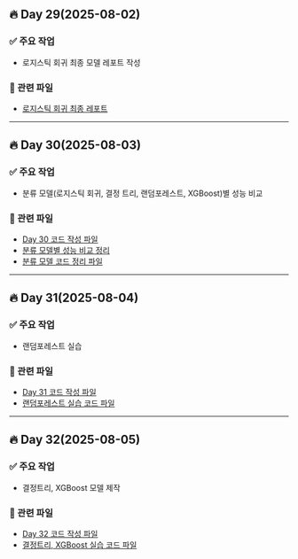 ## 🔥 Day 29(2025-08-02)

### ✅ 주요 작업
- 로지스틱 회귀 최종 모델 레포트 작성

### 📂 관련 파일
- [로지스틱 회귀 최종 레포트](day1/20250801day28.ipynb)

---
## 🔥 Day 30(2025-08-03)

### ✅ 주요 작업
- 분류 모델(로지스틱 회귀, 결정 트리, 랜덤포레스트, XGBoost)별 성능 비교

### 📂 관련 파일
- [Day 30 코드 작성 파일](day2/20250803day30.py)
- [분류 모델별 성능 비교 정리](day2/20250803day30.md)
- [분류 모델 코드 정리 파일](day2/20250803day30.ipynb)

---
## 🔥 Day 31(2025-08-04)

### ✅ 주요 작업
- 랜덤포레스트 실습

### 📂 관련 파일
- [Day 31 코드 작성 파일](day3/20250804day31.py)
- [랜덤포레스트 실습 코드 파일](day3/20250804day31.ipynb)

---
## 🔥 Day 32(2025-08-05)

### ✅ 주요 작업
- 결정트리, XGBoost 모델 제작

### 📂 관련 파일
- [Day 32 코드 작성 파일](day4/20250805day32.py)
- [결정트리, XGBoost 실습 코드 파일](day4/20250805day32.ipynb)